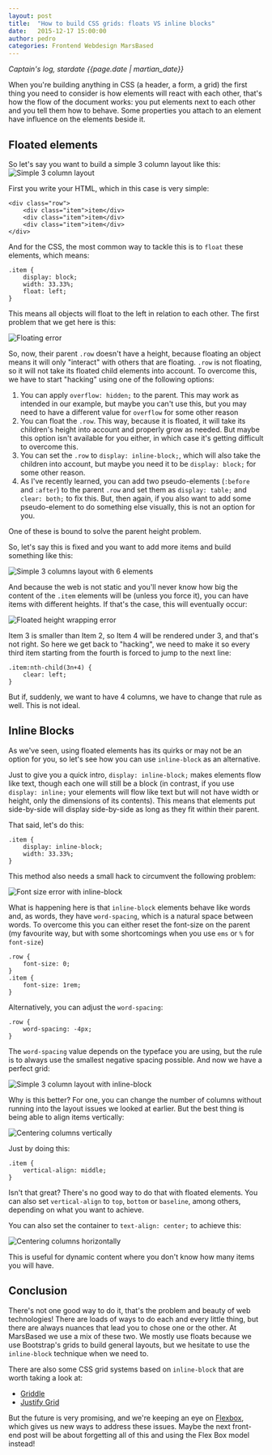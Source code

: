 ```yaml
---
layout: post
title:  "How to build CSS grids: floats VS inline blocks"
date:   2015-12-17 15:00:00
author: pedro
categories: Frontend Webdesign MarsBased
---
```


*Captain's log, stardate {{page.date | martian_date}}*

When you're building anything in CSS (a header, a form, a grid) the first thing you need to consider is how elements will react with each other, that's how the flow of the document works: you put elements next to each other and you tell them how to behave. Some properties you attach to an element have influence on the elements beside it.

## Floated elements

So let's say you want to build a simple 3 column layout like this:
<img src="/images/blog/post28a.png" alt="Simple 3 column layout" title="Simple 3 column layout" class="img-center img-responsive" />

First you write your HTML, which in this case is very simple:

    <div class="row">
        <div class="item">item</div>
        <div class="item">item</div>
        <div class="item">item</div>
    </div>

And for the CSS, the most common way to tackle this is to `float` these elements, which means:

    .item {
        display: block;
        width: 33.33%;
        float: left;
    }

This means all objects will float to the left in relation to each other. The first problem that we get here is this:

<img src="/images/blog/post28b.png" alt="Floating error" title="Floating error" class="img-center img-responsive" />

So, now, their parent `.row` doesn't have a height, because floating an object means it will only "interact" with others that are floating. `.row` is not floating, so it will not take its floated child elements into account. To overcome this, we have to start "hacking" using one of the following options:

1. You can apply `overflow: hidden;` to the parent. This may work as intended in our example, but maybe you can't use this, but you may need to have a different value for `overflow` for some other reason
2. You can float the `.row`. This way, because it is floated, it will take its children's height into account and properly grow as needed. But maybe this option isn't available for you either, in which case it's getting difficult to overcome this.
3. You can set the `.row` to `display: inline-block;`, which will also take the children into account, but maybe you need it to be `display: block;` for some other reason.
4. As I've recently learned, you can add two pseudo-elements (`:before` and `:after`) to the parent `.row` and set them as `display: table;` and `clear: both;` to fix this. But, then again, if you also want to add some pseudo-element to do something else visually, this is not an option for you.

One of these is bound to solve the parent height problem.

So, let's say this is fixed and you want to add more items and build something like this:

<img src="/images/blog/post28c.png" alt="Simple 3 columns layout with 6 elements" title="Simple 3 columns layout with 6 elements" class="img-center img-responsive" />

And because the web is not static and you'll never know how big the content of the `.item` elements will be (unless you force it), you can have items with different heights. If that's the case, this will eventually occur:

<img src="/images/blog/post28d.png" alt="Floated height wrapping error" title="Floated height wrapping error" class="img-center img-responsive" />

Item 3 is smaller than Item 2, so Item 4 will be rendered under 3, and that's not right. So here we get back to "hacking", we need to make it so every third item starting from the fourth is forced to jump to the next line:

    .item:nth-child(3n+4) {
        clear: left;
    }

But if, suddenly, we want to have 4 columns, we have to change that rule as well. This is not ideal.

## Inline Blocks

As we've seen, using floated elements has its quirks or may not be an option for you, so let's see how you can use `inline-block` as an alternative.

Just to give you a quick intro, `display: inline-block;` makes elements flow like text, though each one will still be a block (in contrast, if you use `display: inline;` your elements will flow like text but will not have width or height, only the dimensions of its contents). This means that elements put side-by-side will display side-by-side as long as they fit within their parent.

That said, let's do this:

    .item {
        display: inline-block;
        width: 33.33%;
    }

This method also needs a small hack to circumvent the following problem:

<img src="/images/blog/post28e.png" alt="Font size error with inline-block" title="Font size error with inline-block" class="img-center img-responsive" />

What is happening here is that `inline-block` elements behave like words and, as words, they have `word-spacing`, which is a natural space between words. To overcome this you can either reset the font-size on the parent (my favourite way, but with some shortcomings when you use `ems` or `%` for `font-size`)

    .row {
        font-size: 0;
    }
    .item {
        font-size: 1rem;
    }

Alternatively, you can adjust the `word-spacing`:

    .row {
        word-spacing: -4px;
    }

The `word-spacing` value depends on the typeface you are using, but the rule is to always use the smallest negative spacing possible. And now we have a perfect grid:

<img src="/images/blog/post28f.png" alt="Simple 3 column layout with inline-block" title="Simple 3 column layout with inline-block" class="img-center img-responsive" />

Why is this better? For one, you can change the number of columns without running into the layout issues we looked at earlier. But the best thing is being able to align items vertically:

<img src="/images/blog/post28g.png" alt="Centering columns vertically" title="Centering columns vertically" class="img-center img-responsive" />

Just by doing this:

    .item {
        vertical-align: middle;
    }

Isn't that great? There's no good way to do that with floated elements. You can also set `vertical-align` to `top`, `bottom` or `baseline`, among others, depending on what you want to achieve.

You can also set the container to `text-align: center;` to achieve this:

<img src="/images/blog/post28h.png" alt="Centering columns horizontally" title="Centering columns horizontally" class="img-center img-responsive" />

This is useful for dynamic content where you don't know how many items you will have.

## Conclusion

There's not one good way to do it, that's the problem and beauty of web technologies! There are loads of ways to do each and every little thing, but there are always nuances that lead you to chose one or the other. At MarsBased we use a mix of these two. We mostly use floats because we use Bootstrap's grids to build general layouts, but we hesitate to use the `inline-block` technique when we need to.

There are also some CSS grid systems based on `inline-block` that are worth taking a look at:

- [Griddle](http://necolas.github.io/griddle/)
- [Justify Grid](http://justifygrid.com/)

But the future is very promising, and we're keeping an eye on [Flexbox](http://learnlayout.com/flexbox.html), which gives us new ways to address these issues. Maybe the next front-end post will be about forgetting all of this and using the Flex Box model instead!